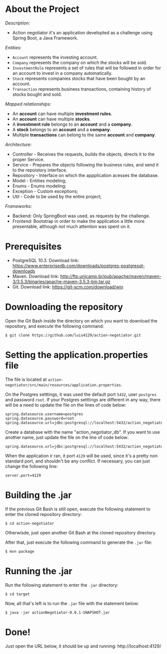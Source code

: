# About the Project

*Description:*

- Action negotiator it's an application developted as a challenge using Spring Boot, a Java Framework.

*Entities:*

- `Account` represents the investing account.
- `Company` represents the company on which the stocks will be sold.
- `InvestmentRule` represents a set of rules that will be followed in order for an account to invest in a company automatically.
- `Stock` represents companies stocks that have been bought by an account.
- `Transaction` represents business transactions, containing history of stocks bought and sold.

*Mapped relationships:*

- An **account** can have multiple **investment rules**.
- An **account** can have multiple **stocks**.
- A **investment rule** belongs to an **account** and a **company**.
- A **stock** belongs to an **account** and a **company**.
- Multiple **transactions** can belong to the same **account** and **company**.

*Architecture:*

- Controller - Receives the requests, builds the objects, directs it to the proper Service.
- Service - Prepares the objects following the business rules, and send it to the repoistory interface.
- Repository - Interface on which the appplication acesses the database.
- Model - Entities modeling;
- Enums - Enums modeling;
- Exception - Custom exceptions;
- Util - Code to be used by the entire project;

*Frameworks:*

- Backend: Only SpringBoot was used, as requests by the challenge.
- Frontend: Bootstrap in order to make the application a little more presentable, although not much attention was spent on it.

# Prerequisites

- PostgreSQL 10.3. Download link: https://www.enterprisedb.com/downloads/postgres-postgresql-downloads
- Maven. Download link: http://ftp.unicamp.br/pub/apache/maven/maven-3/3.5.3/binaries/apache-maven-3.5.3-bin.tar.gz
- Git. Download link: https://git-scm.com/download/win

# Downloading the repository

Open the Git Bash inside the directory on which you want to download the repository, and execute the following command:
```
$ git clone https://github.com/luis4129/action-negotiator.git
```

# Setting the application.properties file

The file is located at `action-negotiator/src/main/resources/application.properties`.

On the Postgres setttings, it was used the default port `5432`, user `postgres` and password `root`. If your Postgres setttings are different in any way, there will be a need to update the file on the lines of code below:

```
spring.datasource.username=postgres
spring.datasource.password=root
spring.datasource.url=jdbc:postgresql://localhost:5432/action_negotiator_db
```

Create a database with the name "action_negotiator_db". If you want to use another name, just update the file on the line of code below:

```
spring.datasource.url=jdbc:postgresql://localhost:5432/action_negotiator_db
```

When the application ir ran, it port `4129` will be used, since it's a pretty non standard port, and shouldn't be any conflict. If necessary, you can just change the following line:

```
server.port=4129
```

# Building the .jar

If the previous Git Bash is still open, execute the following statement to enter the cloned repository directory:

```
$ cd action-negotiator
```

Otherwisde, just open another Git Bash at the cloned repository directory.

After that, just execute the following command to generate the `.jar` file:

```
$ mvn package
```

# Running the .jar

Run the following statement to enter the `.jar` directory:

```
$ cd target
```

Now, all that's left is to run the `.jar` file with the statement below:

```
$ java -jar actionNegotiator-0.0.1-SNAPSHOT.jar
```

# Done!
Just open the URL below, it should be up and running:
http://localhost:4129/



